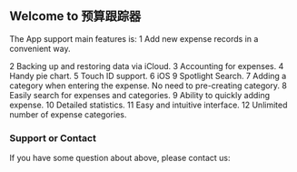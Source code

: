 ## Welcome to 预算跟踪器
The App support main features is:
1 Add new expense records in a convenient way.  

2 Backing up and restoring data via iCloud.
3 Accounting for expenses.
4 Handy pie chart.
5 Touch ID support.
6 iOS 9 Spotlight Search.
7 Adding a category when entering the expense. No need to pre-creating category.
8 Easily search for expenses and categories.
9 Ability to quickly adding expense.
10 Detailed statistics.
11 Easy and intuitive interface.
12 Unlimited number of expense categories.

### Support or Contact

If you have some question about above, please contact us:

